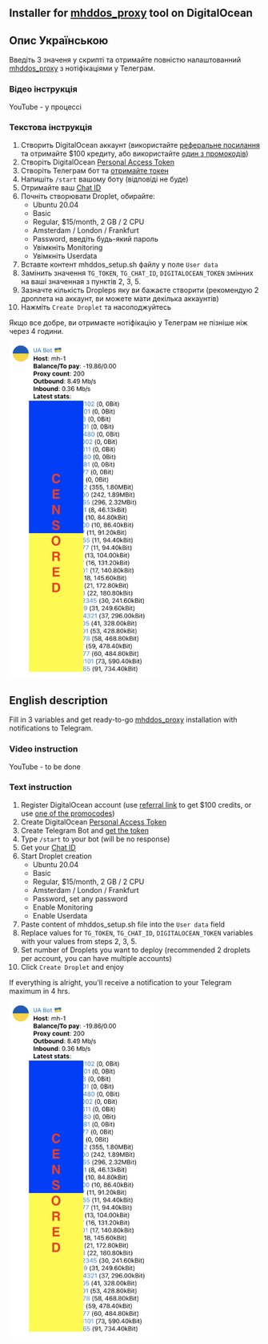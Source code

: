 ## Installer for [mhddos_proxy](https://github.com/porthole-ascend-cinnamon/mhddos_proxy) tool on DigitalOcean

## Опис Українською

Введіть 3 значеня у скрипті та отримайте повністю налаштованний [mhddos_proxy](https://github.com/porthole-ascend-cinnamon/mhddos_proxy) з нотіфікаціями у Телеграм.

### Відео інструкція
YouTube - у процессі

### Текстова інструкція
1. Створить DigitalOcean аккаунт (використайте [реферальне посилання](https://m.do.co/c/c5f2c078f46e) та отримайте $100 кредиту, або використайте [один з промокодів](https://www.newcoupons.info/digitalocean-coupon-codes/))
2. Створіть DigitalOcean [Personal Access Token](https://docs.digitalocean.com/reference/api/create-personal-access-token/)
3. Створіть Телеграм бот та [отримайте токен](https://docs.digitalocean.com/reference/api/create-personal-access-token/)
4. Напишіть `/start` вашому боту (відповіді не буде)
5. Отримайте ваш [Chat ID](https://www.alphr.com/find-chat-id-telegram/)
6. Почніть створювати Droplet, обирайте:
    - Ubuntu 20.04
    - Basic
    - Regular, $15/month, 2 GB / 2 CPU
    - Amsterdam / London / Frankfurt
    - Password, введіть будь-який пароль
    - Увімкніть Monitoring
    - Увімкніть Userdata
7. Вставте контент mhddos_setup.sh файлу у поле `User data`
8. Замінить значення `TG_TOKEN`, `TG_CHAT_ID`, `DIGITALOCEAN_TOKEN` змінних на ваші значенная з пунктів 2, 3, 5.
9. Зазначте кількість Dropleps яку ви бажаєте створити (рекомендую 2 дроплета на аккаунт, ви можете мати декілька аккаунтів)
10. Нажміть `Create Droplet` та насолоджуйтесь

Якщо все добре, ви отримаєте нотіфікацію у Телеграм не пізніше ніж через 4 години.

<img src="img/example.png" alt="Приклад нотіфікації" width="300"/>

## English description

Fill in 3 variables and get ready-to-go [mhddos_proxy](https://github.com/porthole-ascend-cinnamon/mhddos_proxy) installation with notifications to Telegram.

### Video instruction
YouTube - to be done

### Text instruction
1. Register DigitalOcean account (use [referral link](https://m.do.co/c/c5f2c078f46e) to get $100 credits, or use [one of the promocodes](https://www.newcoupons.info/digitalocean-coupon-codes/)) 
2. Create DigitalOcean [Personal Access Token](https://docs.digitalocean.com/reference/api/create-personal-access-token/)
3. Create Telegram Bot and [get the token](https://docs.digitalocean.com/reference/api/create-personal-access-token/)
4. Type `/start` to your bot (will be no response)
5. Get your [Chat ID](https://www.alphr.com/find-chat-id-telegram/)
6. Start Droplet creation
    - Ubuntu 20.04
    - Basic
    - Regular, $15/month, 2 GB / 2 CPU
    - Amsterdam / London / Frankfurt
    - Password, set any password
    - Enable Monitoring
    - Enable Userdata
7. Paste content of mhddos_setup.sh file into the `User data` field
8. Replace values for `TG_TOKEN`, `TG_CHAT_ID`, `DIGITALOCEAN_TOKEN` variables with your values from steps 2, 3, 5.
9. Set number of Droplets you want to deploy (recommended 2 droplets per account, you can have multiple accounts)
10. Click `Create Droplet` and enjoy

If everything is alright, you'll receive a notification to your Telegram maximum in 4 hrs.

<img src="img/example.png" alt="Приклад нотіфікації" width="300"/>